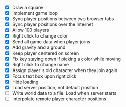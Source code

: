 - [x] Draw a square
- [x] Implement game loop
- [x] Sync player positions between two browser tabs
- [x] Sync player positions over the Internet
- [x] Allow 100 players
- [x] Right click to change color
- [x] Send all game data when player joins
- [x] Add gravity and a ground
- [x] Keep player centered on screen
- [x] Fix key staying down if picking a color while moving
- [x] Right click to change name
- [x] Assign player's old character when they join again
- [x] Focus text box upon right click
- [x] Hide loading
- [x] Load server position, not default position
- [ ] Write world data to a file. Load when server starts
- [ ] Interpolate remote player character positions
